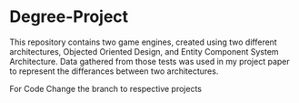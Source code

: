 # Degree-Project
This repository contains two game engines, created using two different architectures, Objected Oriented Design, and Entity Component System Architecture. Data gathered from those tests was used in my project paper to represent the differances between two architectures. 

For Code Change the branch to respective projects
